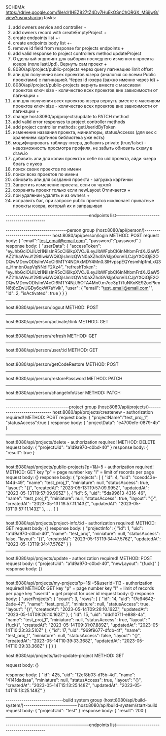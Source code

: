 SCHEMA: https://drive.google.com/file/d/1HEZ827tZ4Dv7HuEkOSnChORGX_MSijwG/view?usp=sharing
tasks:

1. add owners service and controller +
2. add owners record with createEmptyProject +
3. create endpoints list +-
4. create endpoints body list +-
5. remove id field from response for projects endpoints +
6. add valid response to project controllers method updateProject
7. Отдельный эндпоинт для выборки последнего изменного проекта юзера (поле lastUpd). Вернуть сам проект +
8. 8080/api/project/public-projects через query пагинацию limit offset
9. апи для получения всех проектов юзера (аналогия со всеми Public проектами) с пагинацией. Через id юзера (важно именно через id) +
10. 8080/api/project/public-projects вернуть вместе с массивом проектов ключ size - количество всех проектов вне зависимости от пагинации +
11. апи для получения всех проектов юзера вернуть вместе с массивом проектов ключ size - количество всех проектов вне зависимости от пагинации +
12. change host:8080/api/projects/update to PATCH method
13. add valid error responses to project controller methods
14. add project controller methods: getUserIdByToken
15. изменение названия проекта, миниатюры, statusAccesss (для sex с хранением картинок библиотека уже есть)
16. модифицировать таблицу юзера, добавить private (true/false) - невозможность просмотра профиля, не забыть обновить схему в draw.io
17. добавить апи для копии проекта к себе по uid проекта, айди юзера брать с куков
18. поиск своих проектов по имени
19. поиск всех проектов по имени
20. обновить апи для создания проекта - загрузка картинки
21. Запретить изменение проекта, если он чужой
22. сохранять проект только если newLayout Отличается +
23. при удалении удалять и из owners +
24. исправить баг, при запросе public проектов исключает приватные проекты юзера, который их и запрашивал

------------------------------------------endpoints list------------------------------------------

-------------------------------person group (host:8080/api/person/)-------------------------------
host:8080/api/person/login
METHOD: POST
request body:
{
"email":"test_email@email.com",
"password":"password"
}
response body:
{
"userData": {
"accessToken": "eyJhbGciOiJIUzI1NiIsInR5cCI6IkpXVCJ9.eyJlbWFpbCI6InNhbmFrdXJ2aW5AZ21haWwuY29tIiwiaWQiOjIsImlzQWN0aXZhdGVkIjp0cnVlLCJpYXQiOjE2ODQwMDcwODIsImV4cCI6MTY4NDAxMDY4Mn0.SlHvpspEQYesmhIp1mLxQ3e_HnnbnOapVqNNdlF2Xz4",
"refreshToken": "eyJhbGciOiJIUzI1NiIsInR5cCI6IkpXVCJ9.eyJlbWFpbCI6InNhbmFrdXJ2aW5AZ21haWwuY29tIiwiaWQiOjIsImlzQWN0aXZhdGVkIjp0cnVlLCJpYXQiOjE2ODQwMDcwODIsImV4cCI6MTY4NjU5OTA4Mn0.m7oc3pTiTuNKoKE92oePkmN6t8cZwUGDy6qkW7aYvlk",
"user": {
"email": "test_email@email.com"",
"id": 2,
"isActivated": true
}
}
}

---

host:8080/api/person/logout
METHOD: POST

---

host:8080/api/person/activate/:link
METHOD: GET

---

host:8080/api/person/refresh
METHOD: GET

---

host:8080/api/person/user/:id
METHOD: GET

---

host:8080/api/person/getCodeRestore
METHOD: POST

---

host:8080/api/person/restorePassword
METHOD: PATCH

---

host:8080/api/person/changeInfoUser
METHOD: PATCH

---

--------------------------------project group (host:8080/api/projects/)-----------------------------
host:8080/api/projects/createnew - authorization required!
METHOD: POST
request body:
{
"projectName":"test_proj_1",
"statusAccess":true
}
response body:
{
"projectData": "e4700efe-0879-4b"
}

---

host:8080/api/projects/delete - authorization required!
METHOD: DELETE
request body:
{
"projectUid": "a1d9a970-c0bd-40"
}
response body:
{
"result": true
}

---

host:8080/api/projects/public-projects?p=1&l=5 - authorization required!
METHOD: GET
key "p" = page number
key "l" = limit of records per page
request body:
{}
response body:
{
"projects": [
{
"id": 4,
"uid": "ccecd43e-f44d-49",
"name": "test_proj_1",
"miniature": null,
"statusAccess": true,
"layout": "{}",
"createdAt": "2023-05-13T19:57:09.995Z",
"updatedAt": "2023-05-13T19:57:09.995Z"
},
{
"id": 5,
"uid": "5da99613-4316-46",
"name": "test_proj_1",
"miniature": null,
"statusAccess": true,
"layout": "{}",
"createdAt": "2023-05-13T19:57:11.143Z",
"updatedAt": "2023-05-13T19:57:11.143Z"
},
.
.
.
]
}

---

host:8080/api/projects/project-info/:id - authorization required!
METHOD: GET
request body:
{}
response body:
{
"projectInfo": {
"id": 1,
"uid": "a1d9a970-c0bd-40",
"name": "test_proj",
"miniature": null,
"statusAccess": false,
"layout": "{}",
"createdAt": "2023-05-13T19:34:47.576Z",
"updatedAt": "2023-05-13T19:34:47.576Z"
}
}

---

host:8080/api/projects/update - authorization required!
METHOD: POST
request body:
{
"projectUid": "a1d9a970-c0bd-40",
"newLayout": "{fuck}"
}
response body:
{}

---

host:8080/api/projects/my-projects?p=1&l=5&userId=113 - authorization required!
METHOD: GET
key "p" = page number
key "l" = limit of records per page
key "userId" = get project for user id
request body:
{}
response body:
{
"userProjects": {
"count": 3,
"rows": [
{
"id": 14,
"uid": "f7e94642-2ade-47",
"name": "test_proj_1",
"miniature": null,
"statusAccess": true,
"layout": "{}",
"createdAt": "2023-05-14T09:26:10.162Z",
"updatedAt": "2023-05-14T09:26:10.162Z"
},
{
"id": 15,
"uid": "ddd10711-e888-4a",
"name": "test_proj_1",
"miniature": null,
"statusAccess": true,
"layout": "{fuck}",
"createdAt": "2023-05-14T09:31:07.889Z",
"updatedAt": "2023-05-14T10:23:33.510Z"
},
{
"id": 17,
"uid": "969f9677-dfdb-4f",
"name": "test_proj_1",
"miniature": null,
"statusAccess": false,
"layout": "{}",
"createdAt": "2023-05-14T10:39:33.368Z",
"updatedAt": "2023-05-14T10:39:33.368Z"
}
]
}
}

host:8080/api/projects/last-update-project
METHOD: GET

request body:
{}

response body:
{
"id": 425,
"uid": "f2ef8b03-d15b-4d",
"name": "4141dadsaa",
"miniature": null,
"statusAccess": true,
"layout": "{}",
"createdAt": "2023-05-14T15:13:25.148Z",
"updatedAt": "2023-05-14T15:13:25.148Z"
}

-----------------------------build system group (host:8080/api/build-system/)---------------------------
host:8080/api/build-system/start-build
request body:
{
"projectUid": "test"
}
response body:
{
"result": 200
}

---

------------------------------------------endpoints list------------------------------------------

